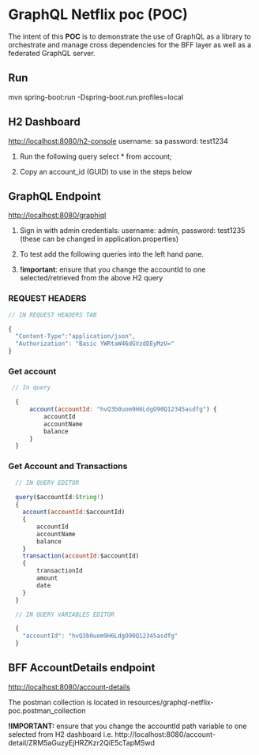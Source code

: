 # GraphQL Netflix poc (POC)
The intent of this **POC** is to demonstrate the use of GraphQL as a library to orchestrate and manage cross dependencies for the BFF layer as well as a federated GraphQL server.

## Run
mvn spring-boot:run -Dspring-boot.run.profiles=local

## H2 Dashboard
[http://localhost:8080/h2-console](http://localhost:8080/h2-console)
username: sa
password: test1234

1. Run the following query select * from account;

2. Copy an account_id (GUID) to use in the steps below

## GraphQL Endpoint

[http://localhost:8080/graphiql](http://localhost:8080/graphiql)

1. Sign in with admin credentials: username: admin, password: test1235 (these can be changed in application.properties)

1. To test add the following queries into the left hand pane.

2. **!important**: ensure that you change the accountId to one selected/retrieved from the above H2 query

### REQUEST HEADERS 

```javascript
// IN REQUEST HEADERS TAB

{
  "Content-Type":"application/json", 
  "Authorization": "Basic YWRtaW46dGVzdDEyMzU="
}
```

### Get account
```javascript
 // In query

  {
      account(accountId: "hvQ3b0uom9H6LdgO90Q12345asdfg") {
          accountId
          accountName
          balance
      }
  }
```


### Get Account and Transactions
```javascript
  // IN QUERY EDITOR
  
  query($accountId:String!)
  {
    account(accountId:$accountId) 
    {
        accountId
        accountName
        balance
    }
    transaction(accountId:$accountId)
    {
        transactionId
        amount
        date
    }
  }
```
```javascript
  // IN QUERY VARIABLES EDITOR

  {  
    "accountId": "hvQ3b0uom9H6LdgO90Q12345asdfg"
  }

```

## BFF AccountDetails endpoint
[http://localhost:8080/account-details](http://localhost:8080/account-details)

The postman collection is located in resources/graphql-netflix-poc.postman_collection

**!IMPORTANT:** ensure that you change the accountId path variable to one selected from H2 dashboard i.e. http://localhost:8080/account-detail/ZRM5aGuzyEjHRZKzr2QiE5cTapMSwd